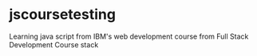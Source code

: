 # jscoursetesting
Learning java script from IBM's web development course from Full Stack Development Course stack
